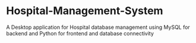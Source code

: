 # Hospital-Management-System
A Desktop application for Hospital database management using MySQL for backend and Python for frontend and database connectivity
